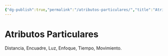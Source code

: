 ```yaml
---
{"dg-publish":true,"permalink":"/atributos-particulares/","title":"Atributos Particulares","tags":["Idea,"],"noteIcon":"","created":"2023-04-24T16:29:39.009-05:00","updated":"2023-04-24T16:32:23.406-05:00"}
---
```



# Atributos Particulares

Distancia, Encuadre, Luz, Enfoque, Tiempo, Movimiento.
